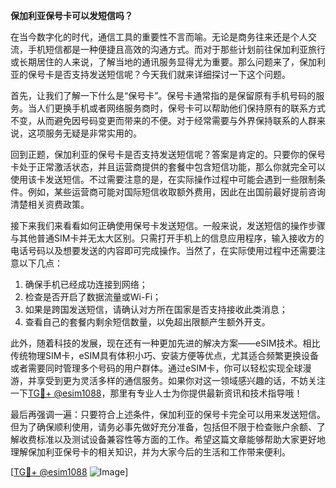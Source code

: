 **保加利亚保号卡可以发短信吗？**

在当今数字化的时代，通信工具的重要性不言而喻。无论是商务往来还是个人交流，手机短信都是一种便捷且高效的沟通方式。而对于那些计划前往保加利亚旅行或长期居住的人来说，了解当地的通讯服务显得尤为重要。那么问题来了，保加利亚的保号卡是否支持发送短信呢？今天我们就来详细探讨一下这个问题。

首先，让我们了解一下什么是“保号卡”。保号卡通常指的是保留原有手机号码的服务。当人们更换手机或者网络服务商时，保号卡可以帮助他们保持原有的联系方式不变，从而避免因号码变更而带来的不便。对于经常需要与外界保持联系的人群来说，这项服务无疑是非常实用的。

回到正题，保加利亚的保号卡是否支持发送短信呢？答案是肯定的。只要你的保号卡处于正常激活状态，并且运营商提供的套餐中包含短信功能，那么你就完全可以使用该卡发送短信。不过需要注意的是，在实际操作过程中可能会遇到一些限制条件。例如，某些运营商可能对国际短信收取额外费用，因此在出国前最好提前咨询清楚相关资费政策。

接下来我们来看看如何正确使用保号卡发送短信。一般来说，发送短信的操作步骤与其他普通SIM卡并无太大区别。只需打开手机上的信息应用程序，输入接收方的电话号码以及想要发送的内容即可完成操作。当然了，在实际使用过程中还需要注意以下几点：

1. 确保手机已经成功连接到网络；
2. 检查是否开启了数据流量或Wi-Fi；
3. 如果是跨国发送短信，请确认对方所在国家是否支持接收此类消息；
4. 查看自己的套餐内剩余短信数量，以免超出限额产生额外开支。

此外，随着科技的发展，现在还有一种更加先进的解决方案——eSIM技术。相比传统物理SIM卡，eSIM具有体积小巧、安装方便等优点，尤其适合频繁更换设备或者需要同时管理多个号码的用户群体。通过eSIM卡，你可以轻松实现全球漫游，并享受到更为灵活多样的通信服务。如果你对这一领域感兴趣的话，不妨关注一下[TG💪+ @esim1088](https://t.me/s/esim1088)，那里有专业人士为你提供最新资讯和技术指导哦！

最后再强调一遍：只要符合上述条件，保加利亚的保号卡完全可以用来发送短信。但为了确保顺利使用，请务必事先做好充分准备，包括但不限于检查账户余额、了解收费标准以及测试设备兼容性等方面的工作。希望这篇文章能够帮助大家更好地理解保加利亚保号卡的相关知识，并为大家今后的生活和工作带来便利。

[[TG💪+ @esim1088](https://t.me/s/esim1088) ![Image](https://i.postimg.cc/4NQfJmqS/Snipaste-2025-05-13-00-14-12.png)]